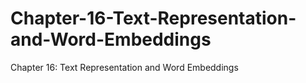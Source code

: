 # Chapter-16-Text-Representation-and-Word-Embeddings
Chapter 16: Text Representation and Word Embeddings
